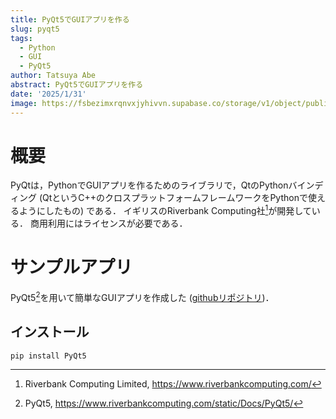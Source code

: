 ```yaml
---
title: PyQt5でGUIアプリを作る
slug: pyqt5
tags:
  - Python
  - GUI
  - PyQt5
author: Tatsuya Abe
abstract: PyQt5でGUIアプリを作る
date: '2025/1/31'
image: https://fsbezimxrqnvxjyhivvn.supabase.co/storage/v1/object/public/blogThumbnail//PyQt.png
---
```

# 概要
PyQtは，PythonでGUIアプリを作るためのライブラリで，QtのPythonバインディング (QtというC++のクロスプラットフォームフレームワークをPythonで使えるようにしたもの) である．
イギリスのRiverbank Computing社[^1]が開発している．
商用利用にはライセンスが必要である．

# サンプルアプリ
PyQt5[^2]を用いて簡単なGUIアプリを作成した ([githubリポジトリ](https://github.com/tatsuya-16/valentine-date-invitation/tree/main))．

## インストール
``pip install PyQt5``



[^1]:Riverbank Computing Limited, https://www.riverbankcomputing.com/

[^2]:PyQt5, https://www.riverbankcomputing.com/static/Docs/PyQt5/